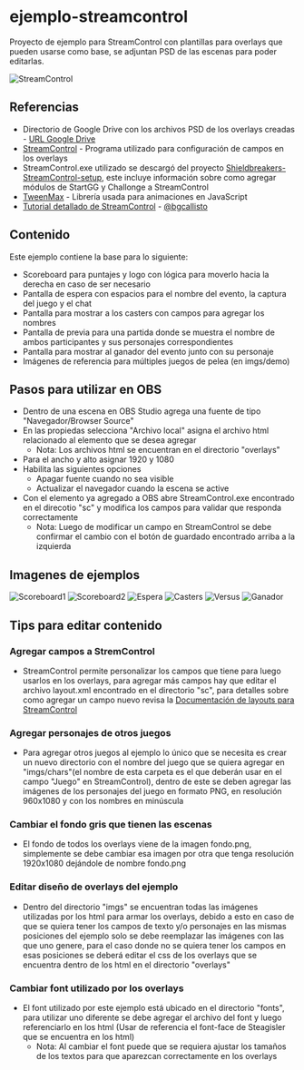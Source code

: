 # ejemplo-streamcontrol

Proyecto de ejemplo para StreamControl con plantillas para overlays que pueden usarse como base, se adjuntan PSD de las escenas para poder editarlas.

![StreamControl](https://i.imgur.com/rFBHix5.png)

## Referencias

- Directorio de Google Drive con los archivos PSD de los overlays creadas - [URL Google Drive](https://drive.google.com/drive/folders/1zCaCSO4HQP1T-pTdoRBYa790vfsSNNEw?usp=sharing)
- [StreamControl](https://farpnut.net/streamcontrol/) - Programa utilizado para configuración de campos en los overlays
- StreamControl.exe utilizado se descargó del proyecto [Shieldbreakers-StreamControl-setup](https://github.com/MiggL/Shieldbreakers-StreamControl-setup/), este incluye información sobre como agregar módulos de StartGG y Challonge a StreamControl
- [TweenMax](https://greensock.com/products/products/tweenmax-r1/) - Librería usada para animaciones en JavaScript
- [Tutorial detallado de StreamControl](https://www.youtube.com/watch?v=qqyFknxaVWo) - [@bgcallisto](https://twitter.com/BGCallisto)

## Contenido

Este ejemplo contiene la base para lo siguiente:

- Scoreboard para puntajes y logo con lógica para moverlo hacia la derecha en caso de ser necesario
- Pantalla de espera con espacios para el nombre del evento, la captura del juego y el chat
- Pantalla para mostrar a los casters con campos para agregar los nombres
- Pantalla de previa para una partida donde se muestra el nombre de ambos participantes y sus personajes correspondientes
- Pantalla para mostrar al ganador del evento junto con su personaje
- Imágenes de referencia para múltiples juegos de pelea (en imgs/demo)

## Pasos para utilizar en OBS

- Dentro de una escena en OBS Studio agrega una fuente de tipo "Navegador/Browser Source"
- En las propiedas selecciona "Archivo local" asigna el archivo html relacionado al elemento que se desea agregar
	- Nota: Los archivos html se encuentran en el directorio "overlays"
- Para el ancho y alto asignar 1920 y 1080
- Habilita las siguientes opciones
	- Apagar fuente cuando no sea visible
	- Actualizar el navegador cuando la escena se active
- Con el elemento ya agregado a OBS abre StreamControl.exe encontrado en el direcotio "sc" y modifica los campos para validar que responda correctamente
	- Nota: Luego de modificar un campo en StreamControl se debe confirmar el cambio con el botón de guardado encontrado arriba a la izquierda

## Imagenes de ejemplos

![Scoreboard1](https://i.imgur.com/NGQU6i6.png)
![Scoreboard2](https://i.imgur.com/X04jlRa.png)
![Espera](https://i.imgur.com/4iJ0EAd.png)
![Casters](https://i.imgur.com/KizTP6e.png)
![Versus](https://i.imgur.com/RV1OrwD.png)
![Ganador](https://i.imgur.com/omOq0VS.png)

## Tips para editar contenido

### Agregar campos a StremControl

- StreamControl permite personalizar los campos que tiene para luego usarlos en los overlays, para agregar más campos hay que editar el archivo layout.xml encontrado en el directorio "sc", para detalles sobre como agregar un campo nuevo revisa la [Documentación de layouts para StreamControl](https://farpnut.net/streamcontrol/layout-documentation/)

### Agregar personajes de otros juegos

- Para agregar otros juegos al ejemplo lo único que se necesita es crear un nuevo directorio con el nombre del juego que se quiera agregar en "imgs/chars"(el nombre de esta carpeta es el que deberán usar en el campo "Juego" en StreamControl), dentro de este se deben agregar las imágenes de los personajes del juego en formato PNG, en resolución 960x1080 y con los nombres en minúscula

### Cambiar el fondo gris que tienen las escenas

- El fondo de todos los overlays viene de la imagen fondo.png, simplemente se debe cambiar esa imagen por otra que tenga resolución 1920x1080 dejándole de nombre fondo.png

### Editar diseño de overlays del ejemplo

- Dentro del directorio "imgs" se encuentran todas las imágenes utilizadas por los html para armar los overlays, debido a esto en caso de que se quiera tener los campos de texto y/o personajes en las mismas posiciones del ejemplo solo se debe reemplazar las imágenes con las que uno genere, para el caso donde no se quiera tener los campos en esas posiciones se deberá editar el css de los overlays que se encuentra dentro de los html en el directorio "overlays"

### Cambiar font utilizado por los overlays

- El font utilizado por este ejemplo está ubicado en el directorio "fonts", para utilizar uno diferente se debe agregar el archivo del font y luego referenciarlo en los html (Usar de referencia el font-face de Steagisler que se encuentra en los html)
	- Nota: Al cambiar el font puede que se requiera ajustar los tamaños de los textos para que aparezcan correctamente en los overlays

